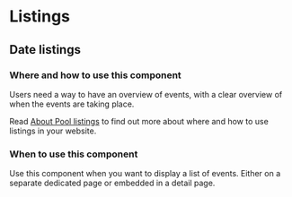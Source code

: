 # Listings

## Date listings

### Where and how to use this component

Users need a way to have an overview of events, with a clear overview of when the events are taking place.  

Read [About Pool listings](https://webgate.ec.europa.eu/CITnet/confluence/x/vQJvK) to find out more about where and how to use listings in your website.

### When to use this component

Use this component when you want to display a list of events. Either on a separate dedicated page or embedded in a detail page.
